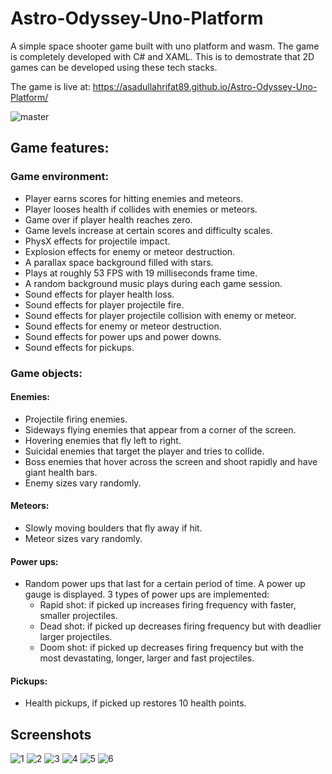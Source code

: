 # Astro-Odyssey-Uno-Platform
A simple space shooter game built with uno platform and wasm. The game is completely developed with C# and XAML.
This is to demostrate that 2D games can be developed using these tech stacks.

The game is live at: https://asadullahrifat89.github.io/Astro-Odyssey-Uno-Platform/

![master](https://github.com/asadullahrifat89/Astro-Odyssey-Uno-Platform/actions/workflows/main.yml/badge.svg)

## Game features:
### Game environment:
* Player earns scores for hitting enemies and meteors.
* Player looses health if collides with enemies or meteors.
* Game over if player health reaches zero.
* Game levels increase at certain scores and difficulty scales.
* PhysX effects for projectile impact.
* Explosion effects for enemy or meteor destruction.
* A parallax space background filled with stars.
* Plays at roughly 53 FPS with 19 milliseconds frame time.
* A random background music plays during each game session.
* Sound effects for player health loss.
* Sound effects for player projectile fire.
* Sound effects for player projectile collision with enemy or meteor.
* Sound effects for enemy or meteor destruction.
* Sound effects for power ups and power downs.
* Sound effects for pickups.

### Game objects:
#### Enemies:
* Projectile firing enemies.
* Sideways flying enemies that appear from a corner of the screen.
* Hovering enemies that fly left to right.
* Suicidal enemies that target the player and tries to collide.
* Boss enemies that hover across the screen and shoot rapidly and have giant health bars.
* Enemy sizes vary randomly.

#### Meteors:
* Slowly moving boulders that fly away if hit.
* Meteor sizes vary randomly.

#### Power ups:
* Random power ups that last for a certain period of time. A power up gauge is displayed. 3 types of power ups are implemented:
  * Rapid shot: if picked up increases firing frequency with faster, smaller projectiles.
  * Dead shot: if picked up decreases firing frequency but with deadlier larger projectiles.
  * Doom shot: if picked up decreases firing frequency but with the most devastating, longer, larger and fast projectiles.

#### Pickups:
* Health pickups, if picked up restores 10 health points.

## Screenshots

![1](https://user-images.githubusercontent.com/25480176/183200054-d1c1fef3-f0d5-4ac2-86e1-3c2915bfedb7.PNG)
![2](https://user-images.githubusercontent.com/25480176/183200137-b63cd766-35b8-40be-ab65-e34f1bbd6095.PNG)
![3](https://user-images.githubusercontent.com/25480176/183200346-7a050263-ef47-4633-94b8-5bf1ddcf7722.PNG)
![4](https://user-images.githubusercontent.com/25480176/183200419-a0f930b7-dfe6-4d24-adc3-d44c2a9bbf3f.PNG)
![5](https://user-images.githubusercontent.com/25480176/183200523-f938b922-38db-480e-a0a7-d07813ba141a.PNG)
![6](https://user-images.githubusercontent.com/25480176/183200595-4b0fbcf7-a6c0-4f61-9f45-ddae55bac1e7.PNG)
